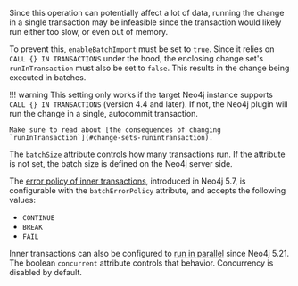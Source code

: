 Since this operation can potentially affect a lot of data, running the change in a single transaction may be
infeasible since the transaction would likely run either too slow, or even out of memory.

To prevent this, `enableBatchImport` must be set to `true`.
Since it relies on `CALL {} IN TRANSACTIONS` under the hood, the enclosing change set's `runInTransaction` must also be set to `false`.
This results in the change being executed in batches.

!!! warning
    This setting only works if the target Neo4j instance supports `CALL {} IN TRANSACTIONS` (version 4.4 and later).
    If not, the Neo4j plugin will run the change in a single, autocommit transaction.

    Make sure to read about [the consequences of changing `runInTransaction`](#change-sets-runintransaction).

The `batchSize` attribute controls how many transactions run.
If the attribute is not set, the batch size is defined on the Neo4j server side.

The [error policy of inner transactions](https://neo4j.com/docs/cypher-manual/current/subqueries/subqueries-in-transactions/#error-behavior),
introduced in Neo4j 5.7, is configurable with the `batchErrorPolicy` attribute, and accepts the following values:
 - `CONTINUE`
 - `BREAK`
 - `FAIL`

Inner transactions can also be configured to [run in parallel](https://neo4j.com/docs/cypher-manual/current/subqueries/subqueries-in-transactions/#error-behavior) since Neo4j 5.21.
The boolean `concurrent` attribute controls that behavior. Concurrency is disabled by default.
